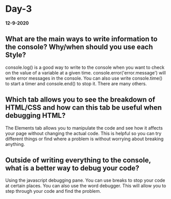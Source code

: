 # Day-3
__12-9-2020__

## What are the main ways to write information to the console? Why/when should you use each Style?

console.log() is a good way to write to the console when you want to check on the value of a variable at a given time. console.error('error.message') will write error messages in the console. You can also use write console.time() to start a timer and console.end() to stop it. There are many others.

## Which tab allows you to see the breakdown of HTML/CSS and how can this tab be useful when debugging HTML?

The Elements tab allows you to manipulate the code and see how it affects your page without changing the actual code. This is helpful so you can try different things or find where a problem is without worrying about breaking anything. 

## Outside of writing everything to the console, what is a better way to debug your code?

Using the javascript debugging pane. You can use breaks to stop your code at certain places. You can also use the word debugger. This will allow you to step through your code and find the problem.